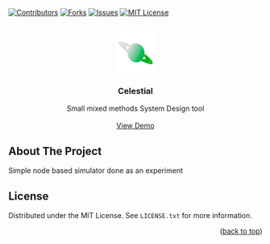 <div id="top"></div>

[![Contributors][contributors-shield]][contributors-url]
[![Forks][forks-shield]][forks-url]
[![Issues][issues-shield]][issues-url]
[![MIT License][license-shield]][license-url]
<!-- [![Stargazers][stars-shield]][stars-url] -->

<br />
<div align="center">
  <a href="https://github.com/">
    <img src="img/celestial.png" alt="Logo" width="80" height="80">
  </a>

  <h3 align="center">Celestial</h3>

  <p align="center">
    Small mixed methods System Design tool
    <br />
    <!-- <a href="https://github.com/othneildrew/Best-README-Template"><strong>Explore the docs »</strong></a>
    <br /> -->
    <br />
    <a href="https://shuart.github.io/Celestial/">View Demo</a>
    <!-- ·
    <a href="https://github.com/othneildrew/Best-README-Template/issues">Report Bug</a>
    ·
    <a href="https://github.com/othneildrew/Best-README-Template/issues">Request Feature</a> -->
  </p>
</div>

## About The Project

Simple node based simulator done as an experiment

<!-- LICENSE -->
## License

Distributed under the MIT License. See `LICENSE.txt` for more information.

<p align="right">(<a href="#top">back to top</a>)</p>

<!-- MARKDOWN LINKS & IMAGES -->
<!-- https://www.markdownguide.org/basic-syntax/#reference-style-links -->
[contributors-shield]: https://img.shields.io/github/contributors/shuart/Celestial.svg?style=for-the-badge
[contributors-url]: https://github.com/shuart/Celestial/graphs/contributors
[forks-shield]: https://img.shields.io/github/forks/shuart/Celestial.svg?style=for-the-badge
[forks-url]: https://github.com/shuart/Celestial/network/members
[stars-shield]: https://img.shields.io/github/shuart/Celestial.svg?style=for-the-badge
[stars-url]: https://github.com/shuart/Celestial/stargazers
[issues-shield]: https://img.shields.io/github/issues/shuart/Celestial.svg?style=for-the-badge
[issues-url]: https://github.com/shuart/Celestial/issues
[license-shield]: https://img.shields.io/github/license/shuart/Celestial.svg?style=for-the-badge
[license-url]: https://github.com/shuart/Celestial/blob/master/LICENSE.txt
[linkedin-shield]: https://img.shields.io/badge/-LinkedIn-black.svg?style=for-the-badge&logo=linkedin&colorB=555
[linkedin-url]: https://linkedin.com/in/linkedin_username
[product-screenshot]: images/screenshot.png